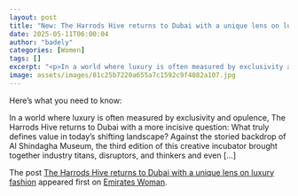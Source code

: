 ```yaml
---
layout: post
title: "New: The Harrods Hive returns to Dubai with a unique lens on luxury fashion"
date: 2025-05-11T06:00:04
author: "badely"
categories: [Women]
tags: []
excerpt: "<p>In a world where luxury is often measured by exclusivity and opulence, The Harrods Hive returns to Dubai with a more incisive question - What truly "
image: assets/images/81c25b7220a655a7c1592c9f4082a107.jpg
---
```


Here’s what you need to know: <p>In a world where luxury is often measured by exclusivity and opulence, The Harrods Hive returns to Dubai with a more incisive question: What truly defines value in today’s shifting landscape? Against the storied backdrop of Al Shindagha Museum, the third edition of this creative incubator brought together industry titans, disruptors, and thinkers and even [&#8230;]</p>
<p>The post <a href="https://emirateswoman.com/the-harrods-hive-dubai-luxury-fashion/" rel="nofollow">The Harrods Hive returns to Dubai with a unique lens on luxury fashion</a> appeared first on <a href="https://emirateswoman.com" rel="nofollow">Emirates Woman</a>.</p>

